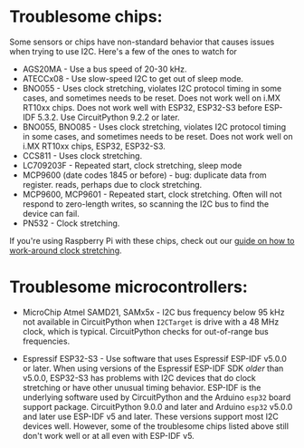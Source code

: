 # Troublesome chips:

Some sensors or chips have non-standard behavior that causes issues when
trying to use I2C. Here's a few of the ones to watch for

- AGS20MA - Use a bus speed of 20-30 kHz.
- ATECCx08 - Use slow-speed I2C to get out of sleep mode.
- BNO055 - Uses clock stretching, violates I2C protocol timing in some cases, and sometimes needs to be reset. Does not work well on i.MX RT10xx chips. Does not work well with ESP32, ESP32-S3 before ESP-IDF 5.3.2. Use CircuitPython 9.2.2 or later.
- BNO055, BNO085 - Uses clock stretching, violates I2C protocol timing in some cases, and sometimes needs to be reset. Does not work well on i.MX RT10xx chips, ESP32, ESP32-S3.
- CCS811 - Uses clock stretching.
- LC709203F - Repeated start, clock stretching, sleep mode
- MCP9600 (date codes 1845 or before) - bug: duplicate data from register.
  reads, perhaps due to clock stretching.
- MCP9600, MCP9601 - Repeated start, clock stretching. Often will not
  respond to zero-length writes, so scanning the I2C bus to find the
  device can fail.
- PN532 - Clock stretching.

If you're using Raspberry Pi with these chips, check out our
[guide on how to work-around clock stretching](https://learn.adafruit.com/circuitpython-on-raspberrypi-linux/i2c-clock-stretching).

# Troublesome microcontrollers:

- MicroChip Atmel SAMD21, SAMx5x - I2C bus frequency below 95 kHz not available in CircuitPython when `I2CTarget` is drive with a 48 MHz clock,
  which is typical. CircuitPython checks for out-of-range bus frequencies.

- Espressif ESP32-S3 - Use software that uses Espressif ESP-IDF v5.0.0 or later. When using versions of the Espressif ESP-IDF SDK _older_ than v5.0.0, ESP32-S3 has problems with I2C devices that do clock stretching or have other unusual timing behavior. ESP-IDF is the underlying software used by CircuitPython and the Arduino `esp32` board support package. CircuitPython 9.0.0 and later and Arduino `esp32` v5.0.0 and later use ESP-IDF v5 and later. These versions support most I2C devices well. However, some of the troublesome chips listed above still don't work well or at all even with ESP-IDF v5.

